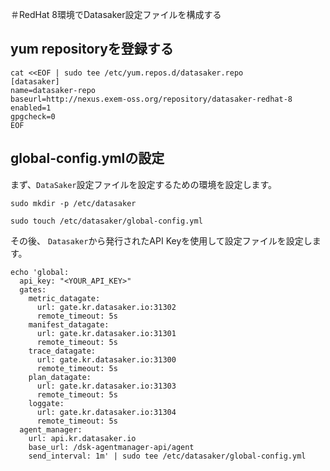 ＃RedHat 8環境でDatasaker設定ファイルを構成する

## yum repositoryを登録する
```shell
cat <<EOF | sudo tee /etc/yum.repos.d/datasaker.repo
[datasaker]
name=datasaker-repo
baseurl=http://nexus.exem-oss.org/repository/datasaker-redhat-8
enabled=1
gpgcheck=0
EOF
```
## global-config.ymlの設定

まず、`DataSaker`設定ファイルを設定するための環境を設定します。
```shell
sudo mkdir -p /etc/datasaker

sudo touch /etc/datasaker/global-config.yml
```
その後、 `Datasaker`から発行されたAPI Keyを使用して設定ファイルを設定します。
```shell
echo 'global:
  api_key: "<YOUR_API_KEY>"
  gates:
    metric_datagate:
      url: gate.kr.datasaker.io:31302
      remote_timeout: 5s
    manifest_datagate:
      url: gate.kr.datasaker.io:31301
      remote_timeout: 5s
    trace_datagate:
      url: gate.kr.datasaker.io:31300
      remote_timeout: 5s
    plan_datagate:
      url: gate.kr.datasaker.io:31303
      remote_timeout: 5s
    loggate:
      url: gate.kr.datasaker.io:31304
      remote_timeout: 5s
  agent_manager:
    url: api.kr.datasaker.io
    base_url: /dsk-agentmanager-api/agent
    send_interval: 1m' | sudo tee /etc/datasaker/global-config.yml
```
